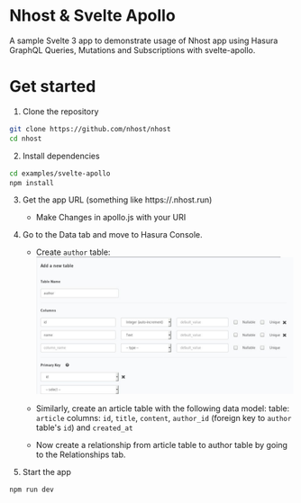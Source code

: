 # Nhost & Svelte Apollo
A sample Svelte 3 app to demonstrate usage of Nhost app using Hasura GraphQL Queries, Mutations and Subscriptions with svelte-apollo. 

# Get started

1. Clone the repository

```sh
git clone https://github.com/nhost/nhost
cd nhost
```

2. Install dependencies

```sh
cd examples/svelte-apollo
npm install
```

3. Get the app URL (something like https://<my-project-name>.nhost.run)
      - Make Changes in apollo.js with your URI
  
4. Go to the Data tab and move to Hasura Console.
    - Create ``author`` table:
  ![Create author table](https://github.com/hasura/graphql-engine/blob/master/community/sample-apps/gatsby-postgres-graphql/assets/add_table.jpg)
  
    - Similarly, create an article table with the following data model:
      table: `article`
      columns: `id`, `title`, `content`, `author_id` (foreign key to `author` table's `id`) and `created_at`
    
    - Now create a relationship from article table to author table by going to the Relationships tab.
  
5. Start the app
  
```bash
npm run dev
```

